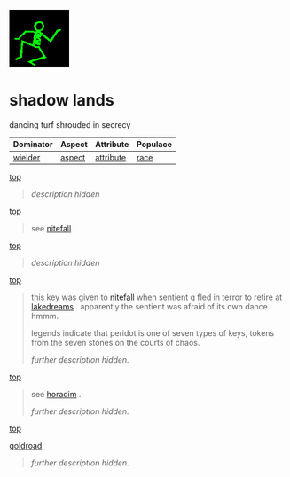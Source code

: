 ![dancer](assets/dancer.gif)

# shadow lands

dancing turf shrouded in secrecy

|  Dominator           |  Aspect            |  Attribute               |  Populace      | 
| -------------------- | ------------------ | ------------------------ | -------------- | 
|  [wielder](wielder)  |  [aspect](aspect)  |  [attribute](attribute)  |  [race](race)  | 

 [top](#top) 
>
>  *description hidden*

 [top](#top) 
>
>  see  [nitefall](nitefall.md) .

 [top](#top) 
>
>  *description hidden*

 [top](#top) 
>
>  this key was given to  [nitefall](nitefall.md)  when sentient q fled in terror to retire at  [lakedreams](lakedreams.md) . apparently the sentient was afraid of its own dance. hmmm.
>
>  legends indicate that peridot is one of seven types of keys, tokens from the seven stones on the courts of chaos.
>
>  *further description hidden.*

 [top](#top) 
>
>  see  [horadim](horadim.md) .
>
>  *further description hidden.*

 [top](#top) 

 [goldroad](goldroad.md) 
>
>  *further description hidden.*

 